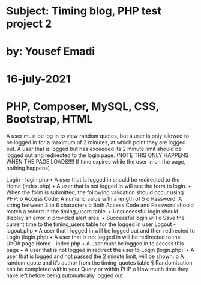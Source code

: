 # Subject: Timing blog, PHP test project 2
# by: Yousef Emadi
# 16-july-2021
# PHP, Composer, MySQL, CSS, Bootstrap, HTML


A user must be log in to view random quotes, but a user is only allowed to be logged in for a
maximum of 2 minutes, at which point they are logged out.
A user that is logged but has exceeded its 2 minute limit should be logged out and redirected to
the login page. (NOTE THIS ONLY HAPPENS WHEN THE PAGE LOADS!!!! If time expires
while the user in on the page, nothing happens)

Login - login.php
• A user that is logged in should be redirected to the Home (index.php)
• A user that is not logged in will see the form to login.
• When the form is submitted, the following validation should occur using PHP:
o Access Code: A numeric value with a length of 5
o Password: A string between 3 to 6 characters
o Both Access Code and Password should match a record in the timing_users table.
• Unsuccessful login should display an error in provided alert area.
• Successful login will
o Save the current time to the timing_users table for the logged in user
Logout - logout.php
• A user that I logged in will be logged out and then redirected to Login (login.php)
• A user that is not logged in will be redirected to the UhOh page
Home - index.php
• A user must be logged in to access this page
• A user that is not logged in redirect the user to Login (login.php).
• A user that is logged and not passed the 2 minute limit, will be shown:
o A random quote and it’s author from the timing_quotes table
§ Randomization can be completed within your Query or within PHP
o How much time they have left before being automatically logged out
